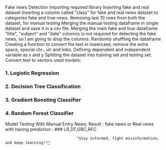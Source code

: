 Fake news Detection
Importing required library
Inserting fake and real dataset
Inserting a column called "class" for fake and real news dataset to categories fake and true news. 
Removing last 10 rows from both the dataset, for manual testing 
Merging the manual testing dataframe in single dataset and save it in a csv file.
Merging the main fake and true dataframe
"title",  "subject" and "date" columns is not required for detecting the fake news, so I am going to drop the columns.
Randomly shuffling the dataframe
Creating a function to convert the text in lowercase, remove the extra space, special chr., ulr and links.
Defining dependent and independent variable as x and y
Splitting the dataset into training set and testing set.
Convert text to vectors
used models:
### 1. Logistic Regression
### 2. Decision Tree Classification
### 3. Gradient Boosting Classifier
### 4. Random Forest Classifier
Model Testing With Manual Entry
News:
Result : fake news or Real news with having prediction : ### LR,DT,GBC,RFC

                                    "Stay informed, fight misinformation, and keep learning!"🚀
